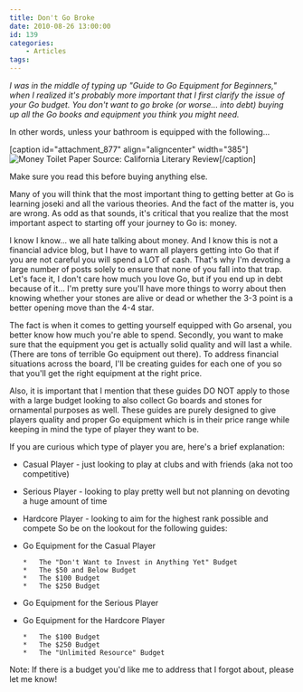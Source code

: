 ```yaml
---
title: Don't Go Broke
date: 2010-08-26 13:00:00
id: 139
categories:
	- Articles
tags:
---
```


_I was in the middle of typing up "Guide to Go Equipment for Beginners," when I realized it's probably more important that I first clarify the issue of your Go budget. You don't want to go broke (or worse... into debt) buying up all the Go books and equipment you think you might need._

In other words, unless your bathroom is equipped with the following...

[caption id="attachment_877" align="aligncenter" width="385"]![Money Toilet Paper](http://www.bengozen.com/wp-content/uploads/2010/08/Money-Toilet-Paper.jpg "Money Toilet Paper") Source: California Literary Review[/caption]

Make sure you read this before buying anything else.

<!--more-->

Many of you will think that the most important thing to getting better at Go is learning joseki and all the various theories. And the fact of the matter is, you are wrong. As odd as that sounds, it's critical that you realize that the most important aspect to starting off your journey to Go is: money.

I know I know... we all hate talking about money. And I know this is not a financial advice blog, but I have to warn all players getting into Go that if you are not careful you will spend a LOT of cash. That's why I'm devoting a large number of posts solely to ensure that none of you fall into that trap. Let's face it, I don't care how much you love Go, but if you end up in debt because of it... I'm pretty sure you'll have more things to worry about then knowing whether your stones are alive or dead or whether the 3-3 point is a better opening move than the 4-4 star.

The fact is when it comes to getting yourself equipped with Go arsenal, you better know how much you're able to spend. Secondly, you want to make sure that the equipment you get is actually solid quality and will last a while. (There are tons of terrible Go equipment out there). To address financial situations across the board, I'll be creating guides for each one of you so that you'll get the right equipment at the right price.

Also, it is important that I mention that these guides DO NOT apply to those with a large budget looking to also collect Go boards and stones for ornamental purposes as well. These guides are purely designed to give players quality and proper Go equipment which is in their price range while keeping in mind the type of player they want to be.

If you are curious which type of player you are, here's a brief explanation:

*   Casual Player - just looking to play at clubs and with friends (aka not too competitive)
*   Serious Player - looking to play pretty well but not planning on devoting a huge amount of time
*   Hardcore Player - looking to aim for the highest rank possible and compete
So be on the lookout for the following guides:

*   Go Equipment for the Casual Player

		*   The "Don't Want to Invest in Anything Yet" Budget
		*   The $50 and Below Budget
		*   The $100 Budget
		*   The $250 Budget

*   Go Equipment for the Serious Player
*   Go Equipment for the Hardcore Player

		*   The $100 Budget
		*   The $250 Budget
		*   The "Unlimited Resource" Budget
Note: If there is a budget you'd like me to address that I forgot about, please let me know!